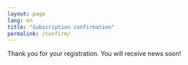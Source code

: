 ```yaml
---
layout: page
lang: en
title: "Subscription confirmation"
permalink: /confirm/
---
```


Thank you for your registration. You will receive news soon!

